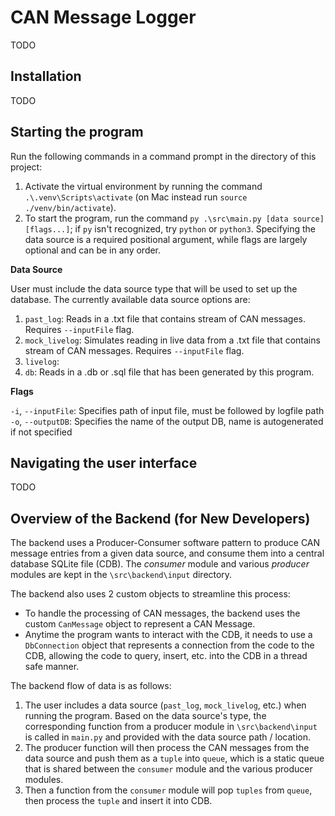 # CAN Message Logger

TODO

## Installation

TODO

## Starting the program

Run the following commands in a command prompt in the directory of this project: 

1. Activate the virtual environment by running the command `.\.venv\Scripts\activate` (on Mac instead run `source ./venv/bin/activate`). 
2. To start the program, run the command `py .\src\main.py [data source] [flags...]`; if `py` isn't recognized, try `python` or `python3`. Specifying the data source is a required positional argument, while flags are largely optional and can be in any order. 

**Data Source**

User must include the data source type that will be used to set up the database. The currently available data source options are:

1. `past_log`: Reads in a .txt file that contains stream of CAN messages. Requires `--inputFile` flag.
2. `mock_livelog`: Simulates reading in live data from a .txt file that contains stream of CAN messages. Requires `--inputFile` flag.
3. `livelog`: 
4. `db`: Reads in a .db or .sql file that has been generated by this program.

**Flags**

`-i`, `--inputFile`: Specifies path of input file, must be followed by logfile path  
`-o`, `--outputDB`: Specifies the name of the output DB, name is autogenerated if not specified

## Navigating the user interface

TODO

## Overview of the Backend (for New Developers)

The backend uses a Producer-Consumer software pattern to produce CAN message entries from a given data source, and consume them into a central database SQLite file (CDB). The *consumer* module and various *producer* modules are kept in the `\src\backend\input` directory.

The backend also uses 2 custom objects to streamline this process: 

- To handle the processing of CAN messages, the backend uses the custom `CanMessage` object to represent a CAN Message.
- Anytime the program wants to interact with the CDB, it needs to use a `DbConnection` object that represents a connection from the code to the CDB, allowing the code to query, insert, etc. into the CDB in a thread safe manner. 

The backend flow of data is as follows: 

1. The user includes a data source (`past_log`, `mock_livelog`, etc.) when running the program. Based on the data source's type, the corresponding function from a producer module in `\src\backend\input` is called in `main.py` and provided with the data source path / location.
2. The producer function will then process the CAN messages from the data source and push them as a `tuple` into `queue`, which is a static queue that is shared between the `consumer` module and the various producer modules. 
3. Then a function from the `consumer` module will pop `tuples` from `queue`, then process the `tuple` and insert it into CDB. 